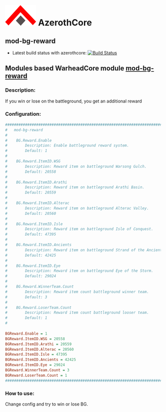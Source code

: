 # ![logo](https://raw.githubusercontent.com/azerothcore/azerothcore.github.io/master/images/logo-github.png) AzerothCore
## mod-bg-reward
- Latest build status with azerothcore: [![Build Status](https://github.com/azerothcore/mod-bg-reward/workflows/core-build/badge.svg?branch=master&event=push)](https://github.com/azerothcore/mod-bg-reward)


## Modules based WarheadCore module [mod-bg-reward](https://github.com/WarheadCore/WarheadCore/tree/master/modules/mod-bg-reward)

### Description:
If you win or lose on the battleground, you get an additional reward

### Configuration:
```ini
###################################################################################################
#	mod-bg-reward
#
#    BG.Reward.Enable
#        Description: Enable battleground reward system.
#        Default: 1
#
#    BG.Reward.ItemID.WSG
#        Description: Reward item on battleground Warsong Gulch.
#        Default: 20558
#
#    BG.Reward.ItemID.Arathi 
#        Description: Reward item on battleground Arathi Basin.
#        Default: 20559
#
#    BG.Reward.ItemID.Alterac
#        Description: Reward item on battleground Alterac Valley.
#        Default: 20560
#
#    BG.Reward.ItemID.Isle
#        Description: Reward item on battleground Isle of Conquest.
#        Default: 47395
#
#    BG.Reward.ItemID.Ancients
#        Description: Reward item on battleground Strand of the Ancients.
#        Default: 42425
#
#    BG.Reward.ItemID.Eye
#        Description: Reward item on battleground Eye of the Storm.
#        Default: 29024
#
#    BG.Reward.WinnerTeam.Count
#        Description: Reward item count battleground winner team.
#        Default: 3
#
#    BG.Reward.LoserTeam.Count
#        Description: Reward item count battleground looser team.
#        Default: 1
#

BGReward.Enable = 1
BGReward.ItemID.WSG = 20558
BGReward.ItemID.Arathi = 20559
BGReward.ItemID.Alterac = 20560
BGReward.ItemID.Isle = 47395
BGReward.ItemID.Ancients = 42425
BGReward.ItemID.Eye = 29024
BGReward.WinnerTeam.Count = 3
BGReward.LoserTeam.Count = 1
###################################################################################################
```

### How to use:
Change config and try to win or lose BG.
